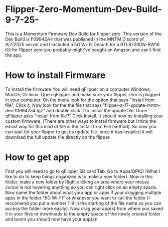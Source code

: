# Flipper-Zero-Momentum-Dev-Build-9-7-25-
This is a Momentum Firmware Dev Build for flipper zero. This version of the Dev Build is F09942A4 that was published in the MNTM Discord of 9/7/2025 server and I Included a 5G Wi-Fi Deauth for a RTL8720DN-BW16 Kit for flipper zero you probably might've bought on Amazon and can't find the app.

# How to install Firmware
To Install the firmware You will need qFlipper on a computer Windows, MacOs, Or linux. Open qFlipper and make sure your flipper zero is plugged in your computer. On the menu look for the option that says "Install from file", Click it, Now look for the the file that says "flipper-z-f7-update-mntm-dev-f09942a4.tgz" and double click it to install the update file. Once qFlipper asks "Install from file?" Click Install. It should now be Installing your custom firmware. (There are other ways to install firmware but I think the easist way for this kind of file is the Install from File method). So now you can wait for your flipper to get its update file. once it has installed it will download the full update file directly on the flipper.

# How to get app
First you will need to go to qFlipper SD card Tab, Go to Apps/GPIO/ (What I like to do to keep things organized is to make a new folder). Now in this folder, make a new folder by Right clicking an area where your mouse cursor is not hovering anything so you can right click on an empty space. Now name the folder about what your app or apps if your dragging multiple apps in the folder "5G Wi-Fi" or whatever you want to call the folder (I reccomend you put a number 1-9 in the starting of the file name so you can access the folder more easily). Now drag your app(s) from where you saved it in your files or downloads to the empty space of the newly created folder and boom you should now have your app(s)!
